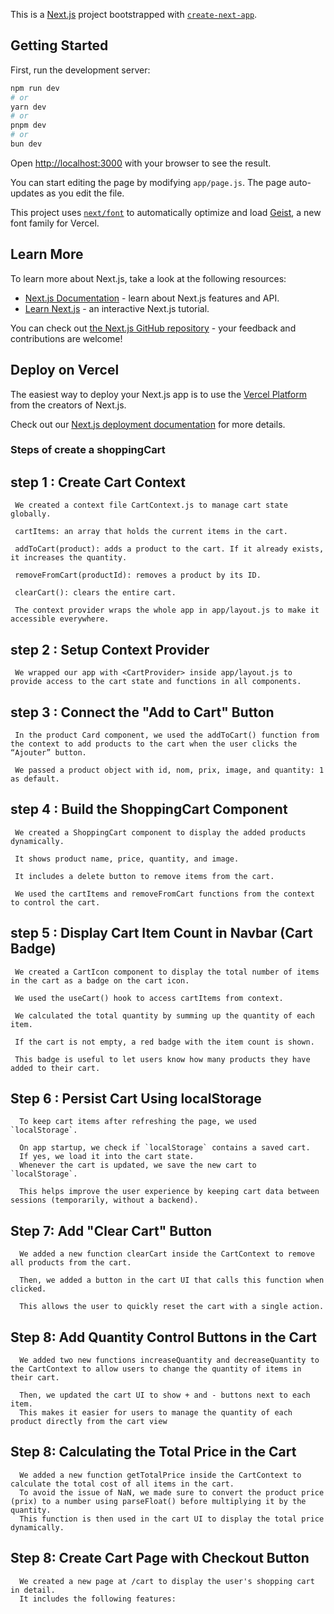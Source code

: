 This is a [Next.js](https://nextjs.org) project bootstrapped with [`create-next-app`](https://github.com/vercel/next.js/tree/canary/packages/create-next-app).

## Getting Started

First, run the development server:

```bash
npm run dev
# or
yarn dev
# or
pnpm dev
# or
bun dev
```

Open [http://localhost:3000](http://localhost:3000) with your browser to see the result.

You can start editing the page by modifying `app/page.js`. The page auto-updates as you edit the file.

This project uses [`next/font`](https://nextjs.org/docs/app/building-your-application/optimizing/fonts) to automatically optimize and load [Geist](https://vercel.com/font), a new font family for Vercel.

## Learn More

To learn more about Next.js, take a look at the following resources:

- [Next.js Documentation](https://nextjs.org/docs) - learn about Next.js features and API.
- [Learn Next.js](https://nextjs.org/learn) - an interactive Next.js tutorial.

You can check out [the Next.js GitHub repository](https://github.com/vercel/next.js) - your feedback and contributions are welcome!

## Deploy on Vercel

The easiest way to deploy your Next.js app is to use the [Vercel Platform](https://vercel.com/new?utm_medium=default-template&filter=next.js&utm_source=create-next-app&utm_campaign=create-next-app-readme) from the creators of Next.js.

Check out our [Next.js deployment documentation](https://nextjs.org/docs/app/building-your-application/deploying) for more details.

### Steps of create a shoppingCart

## step 1 : Create Cart Context

     We created a context file CartContext.js to manage cart state globally.

     cartItems: an array that holds the current items in the cart.

     addToCart(product): adds a product to the cart. If it already exists, it increases the quantity.

     removeFromCart(productId): removes a product by its ID.

     clearCart(): clears the entire cart.

     The context provider wraps the whole app in app/layout.js to make it accessible everywhere.

## step 2 : Setup Context Provider

     We wrapped our app with <CartProvider> inside app/layout.js to provide access to the cart state and functions in all components.

## step 3 : Connect the "Add to Cart" Button

     In the product Card component, we used the addToCart() function from the context to add products to the cart when the user clicks the “Ajouter” button.

     We passed a product object with id, nom, prix, image, and quantity: 1 as default.

## step 4 : Build the ShoppingCart Component

     We created a ShoppingCart component to display the added products dynamically.

     It shows product name, price, quantity, and image.

     It includes a delete button to remove items from the cart.

     We used the cartItems and removeFromCart functions from the context to control the cart.

## step 5 : Display Cart Item Count in Navbar (Cart Badge)

     We created a CartIcon component to display the total number of items in the cart as a badge on the cart icon.

     We used the useCart() hook to access cartItems from context.

     We calculated the total quantity by summing up the quantity of each item.

     If the cart is not empty, a red badge with the item count is shown.

     This badge is useful to let users know how many products they have added to their cart.

## Step 6 : Persist Cart Using localStorage

      To keep cart items after refreshing the page, we used `localStorage`.

      On app startup, we check if `localStorage` contains a saved cart.
      If yes, we load it into the cart state.
      Whenever the cart is updated, we save the new cart to `localStorage`.

      This helps improve the user experience by keeping cart data between sessions (temporarily, without a backend).

## Step 7: Add "Clear Cart" Button

      We added a new function clearCart inside the CartContext to remove all products from the cart.

      Then, we added a button in the cart UI that calls this function when clicked.

      This allows the user to quickly reset the cart with a single action.

## Step 8: Add Quantity Control Buttons in the Cart

      We added two new functions increaseQuantity and decreaseQuantity to the CartContext to allow users to change the quantity of items in their cart.

      Then, we updated the cart UI to show + and - buttons next to each item.
      This makes it easier for users to manage the quantity of each product directly from the cart view

## Step 8: Calculating the Total Price in the Cart

      We added a new function getTotalPrice inside the CartContext to calculate the total cost of all items in the cart.
      To avoid the issue of NaN, we made sure to convert the product price (prix) to a number using parseFloat() before multiplying it by the quantity.
      This function is then used in the cart UI to display the total price dynamically.

## Step 8: Create Cart Page with Checkout Button

      We created a new page at /cart to display the user's shopping cart in detail.
      It includes the following features:
